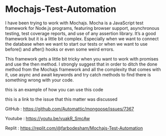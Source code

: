 # Mochajs-Test-Automation

I have been trying to work with Mochajs. Mocha is a JavaScript test framework for Node.js programs, featuring browser support, asynchronous testing, test coverage reports, and use of any assertion library.
It’s a good framework but it is a little bit complex. Especially when we want to connect the database when we want to start our tests or when we want to use before() and after() hooks or even some weird errors.

This framework gets a little bit tricky when you want to work with promises and use the then method. I strongly suggest that in order to ditch the done method from the Mochajs framework and all the complexity that comes with it, use async and await keywords and try catch methods to find there is something wrong with your code.

this is an example of how you can use this code 

this is a link to the issue that this matter was discussed

GitHub : https://github.com/Automattic/mongoose/issues/7367

Youtube : https://youtu.be/vuakR_SmcAw

Replit : https://replit.com/@farbodesham/Mochajs-Test-Automation
